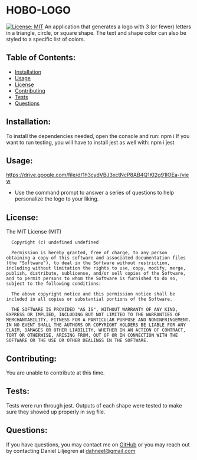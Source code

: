 # HOBO-LOGO
  [![License: MIT](https://img.shields.io/badge/License-MIT-yellow.svg)](https://opensource.org/licenses/MIT)
  An application that generates a logo with 3 (or fewer) letters in a triangle, circle, or square shape. The text and shape color can also be styled to a specific list of colors.
  ## Table of Contents:
  * [Installation](#installation)
  * [Usage](#usage)
  * [License](#license)
  * [Contributing](#contributing)
  * [Tests](#tests)
  * [Questions](#questions)
  ## Installation:
  To install the dependencies needed, open the console and run:
  npm i
  If you want to run testing, you will have to install jest as well with:
  npm i jest
  ## Usage:
  https://drive.google.com/file/d/1h3cydVBJ3xctNcP8AB4Q1KI2g91IOEa-/view

  - Use the command prompt to answer a series of questions to help personalize the logo to your liking.
  ## License:
  The MIT License (MIT)

      Copyright (c) undefined undefined
      
      Permission is hereby granted, free of charge, to any person obtaining a copy of this software and associated documentation files (the "Software"), to deal in the Software without restriction, including without limitation the rights to use, copy, modify, merge, publish, distribute, sublicense, and/or sell copies of the Software, and to permit persons to whom the Software is furnished to do so, subject to the following conditions:
      
      The above copyright notice and this permission notice shall be included in all copies or substantial portions of the Software.
      
      THE SOFTWARE IS PROVIDED "AS IS", WITHOUT WARRANTY OF ANY KIND, EXPRESS OR IMPLIED, INCLUDING BUT NOT LIMITED TO THE WARRANTIES OF MERCHANTABILITY, FITNESS FOR A PARTICULAR PURPOSE AND NONINFRINGEMENT. IN NO EVENT SHALL THE AUTHORS OR COPYRIGHT HOLDERS BE LIABLE FOR ANY CLAIM, DAMAGES OR OTHER LIABILITY, WHETHER IN AN ACTION OF CONTRACT, TORT OR OTHERWISE, ARISING FROM, OUT OF OR IN CONNECTION WITH THE SOFTWARE OR THE USE OR OTHER DEALINGS IN THE SOFTWARE.
  ## Contributing:
  You are unable to contribute at this time.
  ## Tests:
  Tests were run through jest. Outputs of each shape were tested to make sure they showed up properly in svg file.
  ## Questions:
  If you have questions, you may contact me on [GitHub](https://github.com/d-lil) or you may reach out by contacting Daniel Liljegren at dahneel@gmail.com
